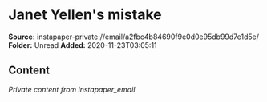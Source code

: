 # Janet Yellen's mistake

**Source:** instapaper-private://email/a2fbc4b84690f9e0d0e95db99d7e1d5e/
**Folder:** Unread
**Added:** 2020-11-23T03:05:11




## Content
*Private content from instapaper_email*
